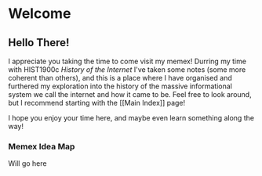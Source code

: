 # Welcome
## Hello There!

I appreciate you taking the time to come visit my memex! Durring my time with HIST1900c *History of the Internet* I've taken some notes (some more coherent than others), and this is a place where I have organised and furthered my exploration into the history of the massive informational system we call the internet and how it came to be. Feel free to look around, but I recommend starting with the [[Main Index]] page!

I hope you enjoy your time here, and maybe even learn something along the way!


### Memex Idea Map

Will go here